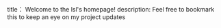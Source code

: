 title： Welcome to the lsl's homepage!
description: Feel free to bookmark this to keep an eye on my project updates

